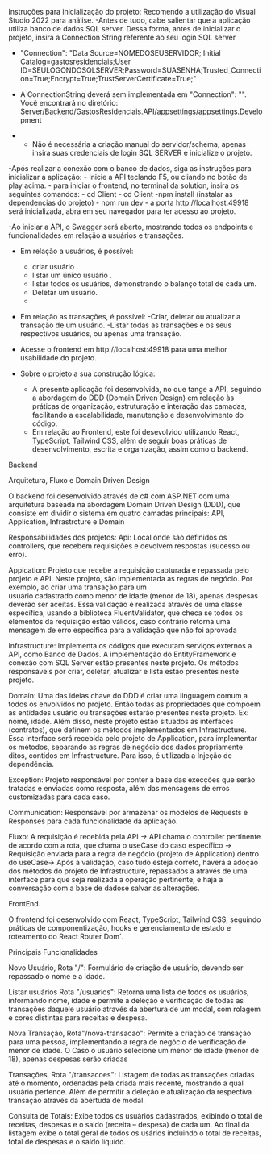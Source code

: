 Instruções para inicialização do projeto: Recomendo a utilização do Visual Studio 2022 para análise.
-Antes de tudo, cabe salientar que a aplicação utiliza banco de dados SQL server. Dessa forma, antes de inicializar o projeto, insira a Connection String referente ao seu login SQL server
- "Connection": "Data Source=NOMEDOSEUSERVIDOR; Initial Catalog=gastosresidenciais;User ID=SEULOGONDOSQLSERVER;Password=SUASENHA;Trusted_Connection=True;Encrypt=True;TrustServerCertificate=True;"

- A ConnectionString deverá sem implementada em "Connection": "". Você encontrará no diretório: Server/Backend/GastosResidenciais.API/appsettings/appsettings.Development
- - Não é necessária a criação manual do servidor/schema, apenas insira suas credenciais de login SQL SERVER e inicialize o projeto.

-Após realizar a conexão com o banco de dados, siga as instruções para inicializar a aplicação:
	- Inicie a API teclando F5, ou cliando no botão de play acima.
	- para iniciar o frontend, no terminal da solution, insira os seguintes comandos:
		- cd Client
		- cd Client
		-npm install (instalar as dependencias do projeto)
		- npm run dev
		- a porta http://localhost:49918 será inicializada, abra em seu navegador para ter acesso ao projeto.

-Ao iniciar a API, o Swagger será aberto, mostrando todos os endpoints e funcionalidades em relação a usuários e transações.
- Em relação a usuários, é possível:
	- criar usuário .
	- listar um único usuário .
	- listar todos os usuários, demonstrando o balanço total de cada um.
	- Deletar um usuário.
	- 
- Em relação as transações, é possível:
	-Criar, deletar ou atualizar a transação de um usuário.
	-Listar todas as transações e os seus respectivos usuários, ou apenas uma transação.


- Acesse o frontend em http://localhost:49918 para uma melhor usabilidade do projeto.

- Sobre o projeto a sua construção lógica:
	- A presente aplicação foi desenvolvida, no que tange a API, seguindo a abordagem do DDD (Domain Driven Design) em relação às práticas de organização, estruturação e interação das camadas,
facilitando a escalabilidade, manutenção e desenvolvimento do código.
	- Em relação ao Frontend, este foi desevolvido utilizando React, TypeScript, Tailwind CSS, além de seguir boas práticas de desenvolvimento, escrita e organização, assim como o backend.

Backend

Arquitetura, Fluxo e Domain Driven Design

O backend foi desenvolvido através de c# com ASP.NET com uma arquitetura baseada na abordagem Domain Driven Design (DDD), que consiste em dividir o sistema em quatro camadas principais: API, Application, Infrastrcture e Domain

Responsabilidades dos projetos:
Api: Local onde são definidos os controllers, que recebem requisições e devolvem respostas (sucesso ou erro).

Appication: Projeto que recebe a requisição capturada e repassada pelo projeto e API. Neste projeto, são implementada as regras de negócio. Por exemplo, ao criar uma transação para um  
usuário cadastrado como menor de idade (menor de 18), apenas despesas deverão ser aceitas. Essa validação é realizada através de uma classe específica, usando a biblioteca FluentValidator, que checa
se todos os elementos da requisição estão válidos, caso contrário retorna uma mensagem de erro específica para a validação que não foi aprovada
	
Infrastructure: Implementa os códigos que executam serviços externos a API, como Banco de Dados. A implementação do EntityFramework e conexão com SQL Server estão presentes neste projeto. Os métodos
responsáveis por criar, deletar, atualizar e lista estão presentes neste projeto.

Domain: Uma das ideias chave do DDD é criar uma linguagem comum a todos os envolvidos no projeto. Então todas as propriedades que compoem as entidades usuário ou transações estarão presentes neste 
projeto. Ex: nome, idade. Além disso, neste projeto estão situados as interfaces (contratos), que definem os métodos implementados em Infrastructure. Essa interface será recebida pelo projeto de 
Application, para implementar os métodos, separando as regras de negócio dos dados propriamente ditos, contidos em Infrastructure. Para isso, é utilizada a Injeção de dependência.

Exception: Projeto responsável por conter a base das execções que serão tratadas e enviadas como resposta, além das mensagens de erros customizadas para cada caso.

Communication: Responsável por armazenar os modelos de Requests e Responses para cada funcionalidade da aplicação.

Fluxo: A requisição é recebida pela API -> API chama o controller pertinente de acordo com a rota, que chama o useCase do caso específico -> Requisição enviada para a regra de negócio (projeto de 
Application) dentro do useCase-> Após a validação, caso tudo esteja correto, haverá a adoção dos métodos do projeto de Infrastructure, repassados a através de uma interface para que seja 
realizada a operação pertinente, e haja a conversação com a base de dadose salvar as alterações.

FrontEnd.

O frontend foi desenvolvido com React, TypeScript, Tailwind CSS, seguindo práticas de componentização, hooks e gerenciamento de estado e roteamento do React Router Dom´.

Principais Funcionalidades

Novo Usuário, Rota "/": Formulário de criação de usuário, devendo ser repassado o nome e a idade.

Listar usuários Rota "/usuarios": Retorna uma lista de todos os usuários, informando nome, idade e permite a deleção e verificação de todas as transações daquele usuário através da abertura de um modal,
com rolagem e cores distintas para receitas e despesa.

Nova Transação, Rota"/nova-transacao": Permite a criação de transação para uma pessoa, implementando a regra de negócio de verificação de menor de idade. O Caso o usuário selecione um menor de idade 
(menor de 18), apenas despesas serão criadas

Transações, Rota "/transacoes": Listagem de todas as transações criadas até o momento, ordenadas pela criada mais recente, mostrando a qual usuário pertence. Além de permitir a deleção e atualização 
da respectiva transação através da abertuda de modal.

Consulta de Totais: Exibe todos os usuários cadastrados, exibindo o total de receitas, despesas e o saldo (receita – despesa) de cada um. Ao final da listagem exibe o total geral de todos os 
usários incluindo o total de receitas, total de despesas e o saldo líquido.
